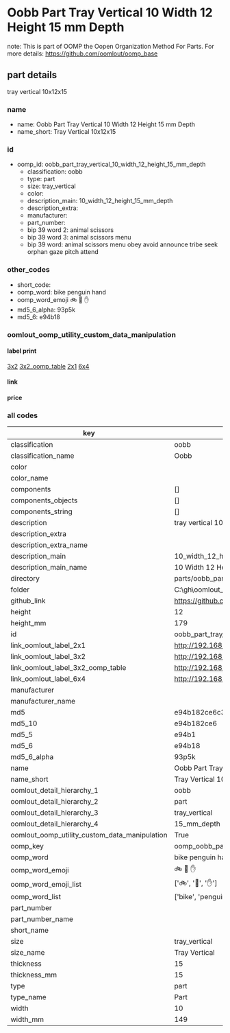 # Oobb Part Tray Vertical 10 Width 12 Height 15 mm Depth  

note: This is part of OOMP the Oopen Organization Method For Parts. For more details: https://github.com/oomlout/oomp_base

##  part details
  



tray vertical 10x12x15



### name
* name: Oobb Part Tray Vertical 10 Width 12 Height 15 mm Depth
* name_short: Tray Vertical 10x12x15 
### id
* oomp_id: oobb_part_tray_vertical_10_width_12_height_15_mm_depth
  * classification: oobb
  * type: part
  * size: tray_vertical
  * color: 
  * description_main: 10_width_12_height_15_mm_depth
  * description_extra: 
  * manufacturer: 
  * part_number: 
  * bip 39 word 2: animal scissors
  * bip 39 word 3: animal scissors menu
  * bip 39 word: animal scissors menu obey avoid announce tribe seek orphan gaze pitch attend

### other_codes
* short_code: 
* oomp_word: bike penguin hand
* oomp_word_emoji :bike: :penguin: :hand:
* md5_6_alpha: 93p5k
* md5_6: e94b18






### oomlout_oomp_utility_custom_data_manipulation
#### label print
[3x2](http://192.168.1.245:1112/?label=oomp%2093p5k)
[3x2_oomp_table](http://192.168.1.108:1112/?label=oomp%2093p5k)
[2x1](http://192.168.1.242:1112/?label=oomp%2093p5k)
[6x4](http://192.168.1.55:1112/?label=oomp%2093p5k)    

#### link

                              

#### price







### all codes 
| key | value |  
| --- | --- |  
| classification | oobb |  
| classification_name | Oobb |  
| color |  |  
| color_name |  |  
| components | [] |  
| components_objects | [] |  
| components_string | [] |  
| description | tray vertical 10x12x15 |  
| description_extra |  |  
| description_extra_name |  |  
| description_main | 10_width_12_height_15_mm_depth |  
| description_main_name | 10 Width 12 Height 15 mm Depth |  
| directory | parts/oobb_part_tray_vertical_10_width_12_height_15_mm_depth |  
| folder | C:\gh\oomlout_oobb_version_4_generated_parts\parts\oobb_part_tray_vertical_10_width_12_height_15_mm_depth |  
| github_link | https://github.com/oomlout/oomlout_oomp_part_src/tree/main/parts/oobb_part_tray_vertical_10_width_12_height_15_mm_depth |  
| height | 12 |  
| height_mm | 179 |  
| id | oobb_part_tray_vertical_10_width_12_height_15_mm_depth |  
| link_oomlout_label_2x1 | http://192.168.1.242:1112/?label=oomp%2093p5k |  
| link_oomlout_label_3x2 | http://192.168.1.245:1112/?label=oomp%2093p5k |  
| link_oomlout_label_3x2_oomp_table | http://192.168.1.108:1112/?label=oomp%2093p5k |  
| link_oomlout_label_6x4 | http://192.168.1.55:1112/?label=oomp%2093p5k |  
| manufacturer |  |  
| manufacturer_name |  |  
| md5 | e94b182ce6c31d082508097f16704048 |  
| md5_10 | e94b182ce6 |  
| md5_5 | e94b1 |  
| md5_6 | e94b18 |  
| md5_6_alpha | 93p5k |  
| name | Oobb Part Tray Vertical 10 Width 12 Height 15 mm Depth |  
| name_short | Tray Vertical 10x12x15  |  
| oomlout_detail_hierarchy_1 | oobb |  
| oomlout_detail_hierarchy_2 | part |  
| oomlout_detail_hierarchy_3 | tray_vertical |  
| oomlout_detail_hierarchy_4 | 15_mm_depth |  
| oomlout_oomp_utility_custom_data_manipulation | True |  
| oomp_key | oomp_oobb_part_tray_vertical_10_width_12_height_15_mm_depth |  
| oomp_word | bike penguin hand |  
| oomp_word_emoji | :bike: :penguin: :hand: |  
| oomp_word_emoji_list | [':bike:', ':penguin:', ':hand:'] |  
| oomp_word_list | ['bike', 'penguin', 'hand'] |  
| part_number |  |  
| part_number_name |  |  
| short_name |  |  
| size | tray_vertical |  
| size_name | Tray Vertical |  
| thickness | 15 |  
| thickness_mm | 15 |  
| type | part |  
| type_name | Part |  
| width | 10 |  
| width_mm | 149 |  
